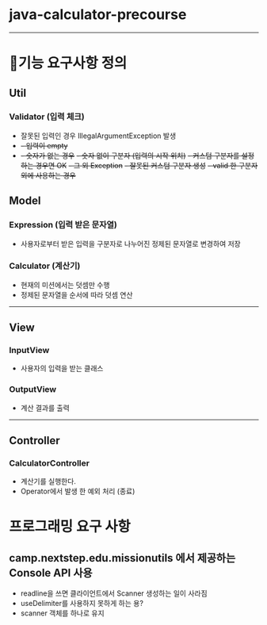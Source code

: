 # java-calculator-precourse
-----
# 👷기능 요구사항 정의
## Util
### Validator (입력 체크)
- 잘못된 입력인 경우 IllegalArgumentException 발생
- ~~- 입력이 empty~~
- ~~- 숫자가 없는 경우~~
~~- 숫자 없이 구분자 (입력의 시작 위치)~~
  ~~- 커스텀 구분자를 설정하는 경우면 OK~~
  ~~- 그 외 Exception~~ 
~~- 잘못된 커스텀 구분자 생성~~
~~- valid 한 구분자 외에 사용하는 경우~~
## Model
### Expression  (입력 받은 문자열)
- 사용자로부터 받은 입력을 구분자로 나누어진 정제된 문자열로 변경하여 저장
### Calculator (계산기)
- 현재의 미션에서는 덧셈만 수행
- 정제된 문자열을 순서에 따라 덧셈 연산
-----
## View
### InputView
- 사용자의 입력을 받는 클래스
### OutputView
- 계산 결과를 출력
-----
## Controller
### CalculatorController
- 계산기를 실행한다.
- Operator에서 발생 한 예외 처리 (종료)

# 프로그래밍 요구 사항 
## camp.nextstep.edu.missionutils 에서 제공하는 Console API 사용
- readline을 쓰면 클라이언트에서 Scanner 생성하는 일이 사라짐
- useDelimiter를 사용하지 못하게 하는 용?
- scanner 객체를 하나로 유지




